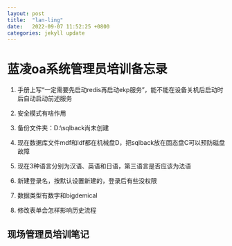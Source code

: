 ```yaml
---
layout: post
title:  "lan-ling"
date:   2022-09-07 11:52:25 +0800
categories: jekyll update
---
```



# 蓝凌oa系统管理员培训备忘录
1. 手册上写“一定需要先启动redis再启动ekp服务”，能不能在设备关机后启动时后自动启动前述服务
1. 安全模式有啥作用
1. 备份文件夹：D:\sqlback尚未创建
1. 现在数据库文件mdf和ldf都在机械盘D，把sqlback放在固态盘C可以预防磁盘故障
1. 现在3种语言分别为汉语、英语和日语，第三语言是否应该为法语

2. 新建登录名，按默认设置新建的，登录后有些没权限
2. 数据类型有数字和bigdemical
2. 修改表单会怎样影响历史流程

## 现场管理员培训笔记


